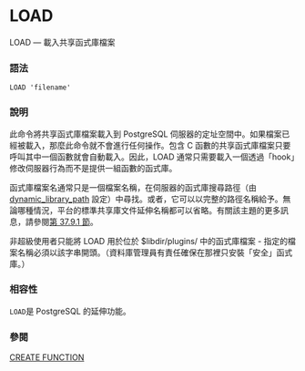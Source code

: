 # LOAD

LOAD — 載入共享函式庫檔案

### 語法

```text
LOAD 'filename'
```

### 說明

此命令將共享函式庫檔案載入到 PostgreSQL 伺服器的定址空間中。如果檔案已經被載入，那麼此命令就不會進行任何操作。包含 C 函數的共享函式庫檔案只要呼叫其中一個函數就會自動載入。因此，LOAD 通常只需要載入一個透過「hook」修改伺服器行為而不是提供一組函數的函式庫。

函式庫檔案名通常只是一個檔案名稱，在伺服器的函式庫搜尋路徑（由 [dynamic\_library\_path](../../server-administration/server-configuration/19.11.-yong-hu-duan-lian-xian-yu-she-can-shu.md#19-11-4-qi-ta-ding-ji-qi-zhi) 設定）中尋找。或者，它可以以完整的路徑名稱給予。無論哪種情況，平台的標準共享庫文件延伸名稱都可以省略。有關該主題的更多訊息，請參閱[第 37.9.1 節](../../v.-zi-liao-ku-cheng-shi-she-ji/37.-extending-sql/37.9.-c-language-functions.md#37-9-1-dynamic-loading)。

非超級使用者只能將 LOAD 用於位於 $libdir/plugins/ 中的函式庫檔案 - 指定的檔案名稱必須以該字串開頭。（資料庫管理員有責任確保在那裡只安裝「安全」函式庫。）

### 相容性

`LOAD`是 PostgreSQL 的延伸功能。

### 參閱

[CREATE FUNCTION](create-function.md)

